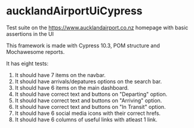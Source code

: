 # aucklandAirportUiCypress
Test suite on the https://www.aucklandairport.co.nz homepage with basic assertions in the UI

This framework is made with Cypress 10.3, POM structure and Mochawesome reports.

It has eight tests:

1. It should have 7 items on the navbar.
2. It should have arrivals/depatures options on the search bar.
3. It should have 6 items on the main dashboard.
4. It should have correct text and buttons on "Departing" option.
5. It should have correct text and buttons on "Arriving" option.
6. It should have correct text and buttons on "In Transit" option.
7. It should have 6 social media icons with their correct hrefs.
8. It should have 6 columns of useful links with atleast 1 link.
